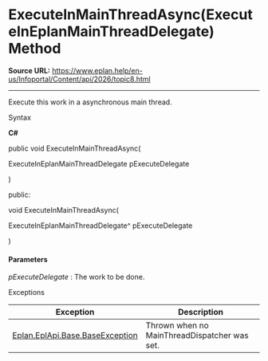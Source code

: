 # ExecuteInMainThreadAsync(ExecuteInEplanMainThreadDelegate) Method

**Source URL:** https://www.eplan.help/en-us/Infoportal/Content/api/2026/topic8.html

---

Execute this work in a asynchronous main thread.

Syntax

**C#**



public void ExecuteInMainThreadAsync( 

   ExecuteInEplanMainThreadDelegate pExecuteDelegate

)

public:

void ExecuteInMainThreadAsync( 

   ExecuteInEplanMainThreadDelegate^ pExecuteDelegate

)


#### Parameters

*pExecuteDelegate*
:   The work to be done.

Exceptions

| Exception | Description |
| --- | --- |
| [Eplan.EplApi.Base.BaseException](Eplan.EplApi.Baseu~Eplan.EplApi.Base.BaseException.html) | Thrown when no MainThreadDispatcher was set. |
